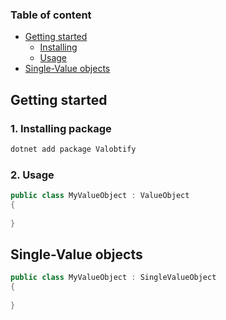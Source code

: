 ### Table of content
- [Getting started](#getting-started)
    - [Installing](#1-Installing-package)
    - [Usage](#2-Usage)
- [Single-Value objects](#Single-Value-objects)


## Getting started
### 1. Installing package
  ```bash
  dotnet add package Valobtify
  ```

  ### 2. Usage
   ```csharp
   public class MyValueObject : ValueObject
   {
      
   }
   ```

## Single-Value objects 

```csharp
public class MyValueObject : SingleValueObject
{
          
}
       
```
